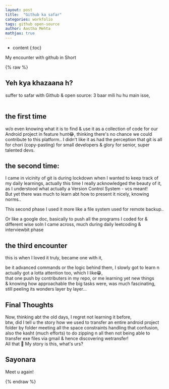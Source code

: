 ```yaml
---
layout: post
title:  "Github ka safar"
categories: workfolio
tags: github open-source
author: Aastha Mehta
mathjax: true
---
```


* content
{:toc}

My encounter with github in Short




{% raw %}
## Yeh kya khazaana h?

suffer to safar with Github & open source: 3 baar mili hu hu main isse, <br>
‌
## the first time 
w/o even knowing what it is to find & use it as a collection of code for our Android project in feature hunt😂, thinking there's no chance we could contribute to this platform.. I didn't like it as had the perception that git is all for chori (copy-pasting) for small developers & glory for senior, super talented devs.  <br>


## ‌the second time:
I came in vicinity of git is during lockdown when I wanted to keep track of my daily learnings, actually this time I really acknowledged the beauty of it, as I understood what actually a Version Control System - vcs meant! <br>
But yet there was much to learn abt how to present it nicely, knowing norms..  <br>

This second phase I used it more like a file system used for remote backup..  <br>

Or like a google doc, basically to push all the programs I coded for & different wise soln I came across, much during daily leetcoding & interviewbit phase  <br>

## ‌the third encounter 
this is when I loved it truly, became one with it, <br>

‌be it advanced commands or the logic behind them, I slowly got to learn n actually got a lotta attention too, which I like😁,<br>
that one push by contributers in my repo, or me learning yet new things <br>
& knowing how approachable the big tasks were, was much fascinating, <br>
still peeling its wonders layer by layer...<br>

## Final Thoughts
Now, thinking abt the old days, I regret not learning it before, <br>
btw, did I tell u the story how we used to transfer an entire android project folder by folder meeting all the space constraints handling that confusion, <br>
also the kasht (much efforts) to do zipping n all then not being able to transfer exe files via gmail & hence discovering wetransfer! <br>
All that 📂 My story is this, what's urs? 


## Sayonara

Meet u again!

{% endraw %}